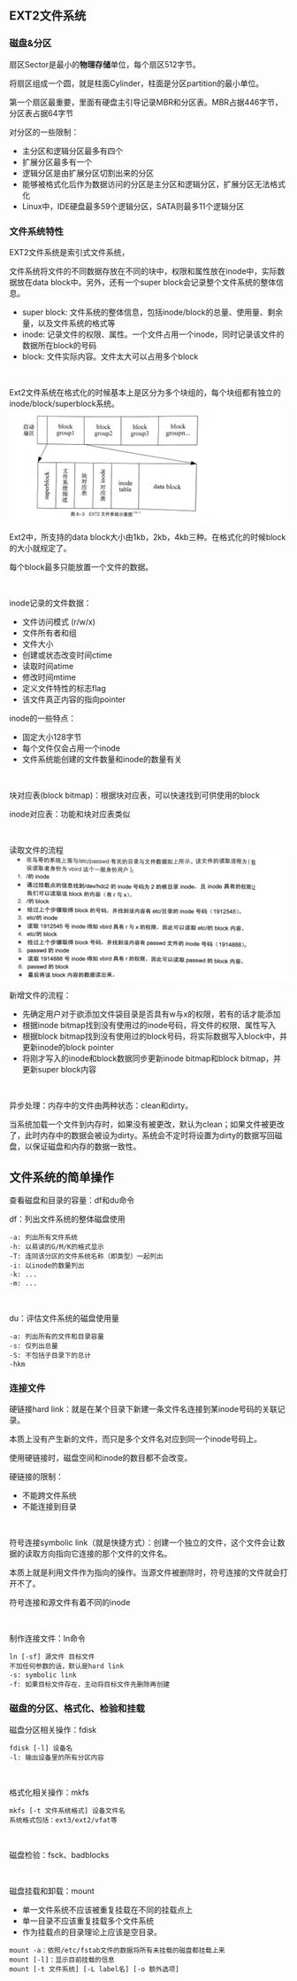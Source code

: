 ## EXT2文件系统

### 磁盘&分区

扇区Sector是最小的**物理存储**单位，每个扇区512字节。

将扇区组成一个圆，就是柱面Cylinder，柱面是分区partition的最小单位。

第一个扇区最重要，里面有硬盘主引导记录MBR和分区表。MBR占据446字节，分区表占据64字节

对分区的一些限制：

- 主分区和逻辑分区最多有四个
- 扩展分区最多有一个
- 逻辑分区是由扩展分区切割出来的分区
- 能够被格式化后作为数据访问的分区是主分区和逻辑分区，扩展分区无法格式化
- Linux中，IDE硬盘最多59个逻辑分区，SATA则最多11个逻辑分区



### 文件系统特性

EXT2文件系统是索引式文件系统，

文件系统将文件的不同数据存放在不同的块中，权限和属性放在inode中，实际数据放在data block中。另外，还有一个super block会记录整个文件系统的整体信息。

- super block: 文件系统的整体信息，包括inode/block的总量、使用量、剩余量，以及文件系统的格式等
- inode: 记录文件的权限、属性。一个文件占用一个inode，同时记录该文件的数据所在block的号码
- block: 文件实际内容。文件太大可以占用多个block

<br>

Ext2文件系统在格式化的时候基本上是区分为多个块组的，每个块组都有独立的inode/block/superblock系统。![](../img/8-3.jpg)

Ext2中，所支持的data block大小由1kb，2kb，4kb三种。在格式化的时候block的大小就规定了。

每个block最多只能放置一个文件的数据。

<br>

inode记录的文件数据：

- 文件访问模式 (r/w/x)
- 文件所有者和组
- 文件大小
- 创建或状态改变时间ctime
- 读取时间atime
- 修改时间mtime
- 定义文件特性的标志flag
- 该文件真正内容的指向pointer

inode的一些特点：

- 固定大小128字节
- 每个文件仅会占用一个inode
- 文件系统能创建的文件数量和inode的数量有关

<br>

块对应表(block bitmap)：根据块对应表，可以快速找到可供使用的block

inode对应表：功能和块对应表类似



<br>

读取文件的流程![](../img/8.4.jpg)

新增文件的流程：

- 先确定用户对于欲添加文件袋目录是否具有w与x的权限，若有的话才能添加
- 根据inode bitmap找到没有使用过的inode号码，将文件的权限、属性写入
- 根据block bitmap找到没有使用过的block号码，将实际数据写入block中，并更新inode的block pointer
- 将刚才写入的inode和block数据同步更新inode bitmap和block bitmap，并更新super block内容

<br>



异步处理：内存中的文件由两种状态：clean和dirty。

当系统加载一个文件到内存时，如果没有被更改，默认为clean；如果文件被更改了，此时内存中的数据会被设为dirty。系统会不定时将设置为dirty的数据写回磁盘，以保证磁盘和内存的数据一致性。



## 文件系统的简单操作

查看磁盘和目录的容量：df和du命令

df：列出文件系统的整体磁盘使用

```
-a: 列出所有文件系统
-h: 以易读的G/M/K的格式显示
-T: 连同该分区的文件系统名称（即类型）一起列出
-i: 以inode的数量列出
-k: ...
-m: ...
```

<br>



du：评估文件系统的磁盘使用量

```
-a: 列出所有的文件和目录容量
-s: 仅列出总量
-S: 不包括子目录下的总计
-hkm
```



### 连接文件

硬链接hard link：就是在某个目录下新建一条文件名连接到某inode号码的关联记录。

本质上没有产生新的文件，而只是多个文件名对应到同一个inode号码上。

使用硬链接时，磁盘空间和inode的数目都不会改变。

硬链接的限制：

- 不能跨文件系统
- 不能连接到目录

<br>



符号连接symbolic link（就是快捷方式）：创建一个独立的文件，这个文件会让数据的读取方向指向它连接的那个文件的文件名。

本质上就是利用文件作为指向的操作。当源文件被删除时，符号连接的文件就会打开不了。

符号连接和源文件有着不同的inode



<br>

制作连接文件：ln命令

```
ln [-sf] 源文件 目标文件
不加任何参数的话，默认是hard link
-s: symbolic link
-f: 如果目标文件存在，主动将目标文件先删除再创建
```



### 磁盘的分区、格式化、检验和挂载

磁盘分区相关操作：fdisk

```
fdisk [-l] 设备名
-l: 输出设备里的所有分区内容
```

<br>



格式化相关操作：mkfs

```
mkfs [-t 文件系统格式] 设备文件名
系统格式包括：ext3/ext2/vfat等
```

<br>



磁盘检验：fsck、badblocks

<br>



磁盘挂载和卸载：mount

- 单一文件系统不应该被重复挂载在不同的挂载点上
- 单一目录不应该重复挂载多个文件系统
- 作为挂载点的目录理论上应该是空目录。

```
mount -a：依照/etc/fstab文件的数据将所有未挂载的磁盘都挂载上来
mount [-l]：显示目前挂载的信息
mount [-t 文件系统] [-L label名] [-o 额外选项]
```